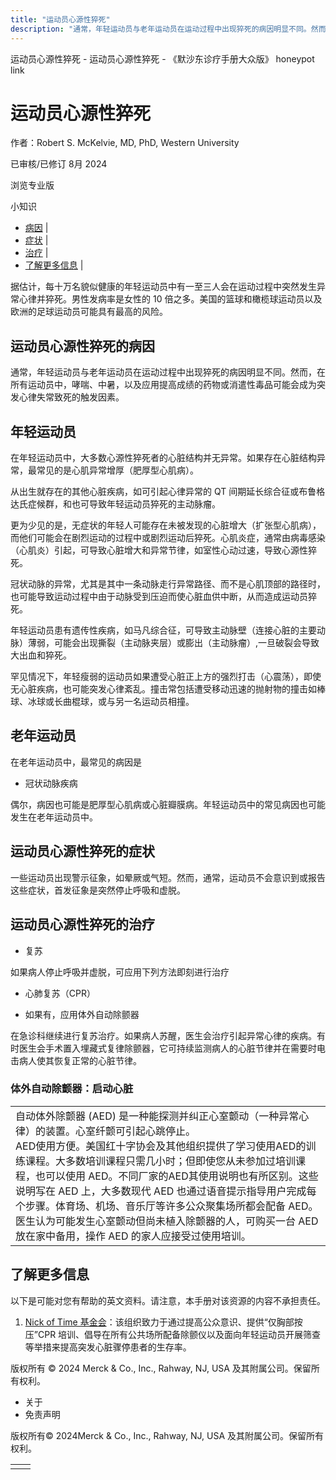 ```yaml
---
title: "运动员心源性猝死"
description: "通常，年轻运动员与老年运动员在运动过程中出现猝死的病因明显不同。然而，在所有运动员中，哮喘、中暑，以及应用提高成绩的药物或消遣性毒品可能会成为突发心律失常致死的触发因素。"
---
```


﻿运动员心源性猝死 \- 运动员心源性猝死 \- 《默沙东诊疗手册大众版》 honeypot link

# 运动员心源性猝死

作者：Robert S. McKelvie, MD, PhD, Western University

已审核/已修订 8月 2024

浏览专业版

小知识

- [病因](#病因_v21509176_zh) \|
- [症状](#症状_v21509203_zh) \|
- [治疗](#治疗_v21509246_zh) \|
- [了解更多信息](#了解更多信息_v21509271_zh) \|

据估计，每十万名貌似健康的年轻运动员中有一至三人会在运动过程中突然发生异常心律并猝死。男性发病率是女性的 10 倍之多。美国的篮球和橄榄球运动员以及欧洲的足球运动员可能具有最高的风险。

## 运动员心源性猝死的病因

通常，年轻运动员与老年运动员在运动过程中出现猝死的病因明显不同。然而，在所有运动员中，哮喘、中暑，以及应用提高成绩的药物或消遣性毒品可能会成为突发心律失常致死的触发因素。

## 年轻运动员

在年轻运动员中，大多数心源性猝死者的心脏结构并无异常。如果存在心脏结构异常，最常见的是心肌异常增厚（肥厚型心肌病）。

从出生就存在的其他心脏疾病，如可引起心律异常的 QT 间期延长综合征或布鲁格达氏症候群，和也可导致年轻运动员猝死的主动脉瘤。

更为少见的是，无症状的年轻人可能存在未被发现的心脏增大（扩张型心肌病），而他们可能会在剧烈运动的过程中或剧烈运动后猝死。心肌炎症，通常由病毒感染（心肌炎）引起，可导致心脏增大和异常节律，如室性心动过速，导致心源性猝死。

冠状动脉的异常，尤其是其中一条动脉走行异常路径、而不是心肌顶部的路径时，也可能导致运动过程中由于动脉受到压迫而使心脏血供中断，从而造成运动员猝死。

年轻运动员患有遗传性疾病，如马凡综合征，可导致主动脉壁（连接心脏的主要动脉）薄弱，可能会出现撕裂（主动脉夹层）或膨出（主动脉瘤）,一旦破裂会导致大出血和猝死。

罕见情况下，年轻瘦弱的运动员如果遭受心脏正上方的强烈打击（心震荡），即使无心脏疾病，也可能突发心律紊乱。撞击常包括遭受移动迅速的抛射物的撞击如棒球、冰球或长曲棍球，或与另一名运动员相撞。

## 老年运动员

在老年运动员中，最常见的病因是

- 冠状动脉疾病


偶尔，病因也可能是肥厚型心肌病或心脏瓣膜病。年轻运动员中的常见病因也可能发生在老年运动员中。

## 运动员心源性猝死的症状

一些运动员出现警示征象，如晕厥或气短。然而，通常，运动员不会意识到或报告这些症状，首发征象是突然停止呼吸和虚脱。

## 运动员心源性猝死的治疗

- 复苏


如果病人停止呼吸并虚脱，可应用下列方法即刻进行治疗

- 心肺复苏（CPR）

- 如果有，应用体外自动除颤器


在急诊科继续进行复苏治疗。如果病人苏醒，医生会治疗引起异常心律的疾病。有时医生会手术置入埋藏式复律除颤器，它可持续监测病人的心脏节律并在需要时电击病人使其恢复正常的心脏节律。

### 体外自动除颤器：启动心脏

|     |
| --- |
| 自动体外除颤器 (AED) 是一种能探测并纠正心室颤动（一种异常心律）的装置。心室纤颤可引起心跳停止。<br>AED使用方便。美国红十字协会及其他组织提供了学习使用AED的训练课程。大多数培训课程只需几小时；但即使您从未参加过培训课程，也可以使用 AED。不同厂家的AED其使用说明也有所区别。这些说明写在 AED 上，大多数现代 AED 也通过语音提示指导用户完成每个步骤。体育场、机场、音乐厅等许多公众聚集场所都会配备 AED。医生认为可能发生心室颤动但尚未植入除颤器的人，可购买一台 AED 放在家中备用，操作 AED 的家人应接受过使用培训。<br> |

## 了解更多信息

以下是可能对您有帮助的英文资料。请注意，本手册对该资源的内容不承担责任。

1. [Nick of Time 基金会](http://nickoftimefoundation.org/)：该组织致力于通过提高公众意识、提供“仅胸部按压”CPR 培训、倡导在所有公共场所配备除颤仪以及面向年轻运动员开展筛查等举措来提高突发心脏骤停患者的生存率。




版权所有 © 2024
Merck & Co., Inc., Rahway, NJ, USA 及其附属公司。保留所有权利。

- 关于
- 免责声明

版权所有© 2024Merck & Co., Inc., Rahway, NJ, USA 及其附属公司。保留所有权利。

|     |     |
| --- | --- |
|  |  |